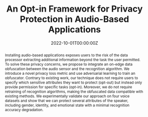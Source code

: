 ---
title: "An Opt-in Framework for Privacy Protection in Audio-Based Applications"
authors:
- admin
- Sander De Coninck
- Sam Leroux
- Pieter Simoens
date: "2022-10-01T00:00:00Z"
publishDate: "2022-10-01T00:00:00Z"
publication_types: ["2"]
publication: "*IEEE Pervasive Computing, vol. 21, no. 4*"
publication_short: "*IEEE Pervasive Comput.*"
doi: 10.1109/MPRV.2022.3210377

abstract: "Installing audio-based applications exposes users to the risk of the data processor extracting additional information beyond the task the user permitted. To solve these privacy concerns, we propose to integrate an on-edge data obfuscation between the audio sensor and the recognition algorithm. We introduce a novel privacy loss metric and use adversarial learning to train an obfuscator. Contrary to existing work, our technique does not require users to specify which sensitive attributes they want to protect (opt-out) but instead only provide permission for specific tasks (opt-in). Moreover, we do not require retraining of recognition algorithms, making the obfuscated data compatible with existing methods. We experimentally validate our approach on four voice datasets and show that we can protect several attributes of the speaker, including gender, identity, and emotional state with a minimal recognition accuracy degradation."
summary: "To address the privacy risks of audio applications extracting unauthorized user data, this work proposes an on-edge data obfuscator trained through adversarial learning, which uniquely operates on an opt-in permission model to protect sensitive speaker attributes while maintaining compatibility with existing recognition algorithms and incurring minimal accuracy degradation."

tags:
- Opt-in
- Audio Privacy
featured: true

url_pdf: 'https://ieeexplore.ieee.org/document/9925054'
url_code: ''
url_dataset: ''
url_poster: ''
url_project: ''
url_slides: ''
url_source: ''
url_video: ''

image:
  caption: ''
  focal_point: 'Smart'
  preview_only: false

projects: []
slides: ""
---